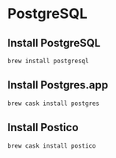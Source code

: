 # PostgreSQL

## Install PostgreSQL

```
brew install postgresql
```

## Install Postgres.app

```
brew cask install postgres
```

## Install Postico

```
brew cask install postico
```


